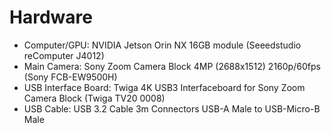 # Hardware

* Computer/GPU: NVIDIA Jetson Orin NX 16GB module (Seeedstudio reComputer J4012)
* Main Camera: Sony Zoom Camera Block 4MP (2688x1512) 2160p/60fps (Sony FCB-EW9500H)
* USB Interface Board: Twiga 4K USB3 Interfaceboard for Sony Zoom Camera Block (Twiga TV20 0008)
* USB Cable: USB 3.2 Cable 3m Connectors USB-A Male to USB-Micro-B Male
